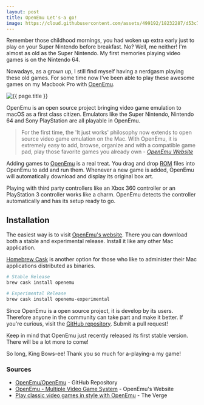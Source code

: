 ```yaml
---
layout: post
title: OpenEmu Let's-a go!
image: https://cloud.githubusercontent.com/assets/499192/18232287/d53c7dbc-72cc-11e6-82f9-e8cb2793f5a3.jpg
---
```


Remember those childhood mornings, you had woken up extra early just to play on your Super Nintendo before breakfast. No? Well, me neither! I'm almost as old as the Super Nintendo. My first memories playing video games is on the Nintendo 64.

Nowadays, as a grown up, I still find myself having a nerdgasm playing these old games. For some time now I've been able to play these awesome games on my Macbook Pro with [OpenEmu](http://openemu.org/).

![{{ page.title }}](https://cloud.githubusercontent.com/assets/499192/18232287/d53c7dbc-72cc-11e6-82f9-e8cb2793f5a3.jpg)

OpenEmu is an open source project bringing video game emulation to macOS as a first class citizen. Emulators like the Super Nintendo, Nintendo 64 and Sony PlayStation are all playable in OpenEmu.

> For the first time, the 'It just works' philosophy now extends to open source video game emulation on the Mac. With OpenEmu, it is extremely easy to add, browse, organize and with a compatible game pad, play those favorite games you already own - *[OpenEmu Website](http://openemu.org/)*

Adding games to [OpenEmu](http://openemu.org/) is a real treat. You drag and drop [ROM](http://en.wikipedia.org/wiki/ROM_image) files into OpenEmu to add and run them. Whenever a new game is added, OpenEmu will automatically download and display its original box art.

Playing with third party controllers like an Xbox 360 controller or an PlayStation 3 controller works like a charm. OpenEmu detects the controller automatically and has its setup ready to go.

## Installation
The easiest way is to visit [OpenEmu's website](http://openemu.org). There you can download both a stable and experimental release. Install it like any other Mac application.

[Homebrew Cask](https://caskroom.github.io) is another option for those who like to administer their Mac applications distributed as binaries.

```sh
# Stable Release
brew cask install openemu

# Experimental Release
brew cask install openemu-experimental
```

Since OpenEmu is a open source project, it is develop by its users. Therefore anyone in the community can take part and make it better. If you're curious, visit the [GitHub repository](https://github.com/OpenEmu/OpenEmu). Submit a pull request!

Keep in mind that OpenEmu just recently released its first stable version. There will be a lot more to come!

So long, King Bows-ee! Thank you so much for a-playing-a my game!

### Sources

- [OpenEmu/OpenEmu](https://github.com/OpenEmu/OpenEmu) - GitHub Repository
- [OpenEmu - Multiple Video Game System](http://openemu.org/) - OpenEmu's Website
- [Play classic video games in style with OpenEmu](http://www.theverge.com/2013/12/26/5245864/openemu-mac-elegant-open-source-video-game-emulator) - The Verge
